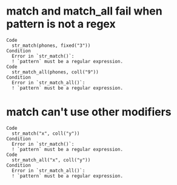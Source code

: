 # match and match_all fail when pattern is not a regex

    Code
      str_match(phones, fixed("3"))
    Condition
      Error in `str_match()`:
      ! `pattern` must be a regular expression.
    Code
      str_match_all(phones, coll("9"))
    Condition
      Error in `str_match_all()`:
      ! `pattern` must be a regular expression.

# match can't use other modifiers

    Code
      str_match("x", coll("y"))
    Condition
      Error in `str_match()`:
      ! `pattern` must be a regular expression.
    Code
      str_match_all("x", coll("y"))
    Condition
      Error in `str_match_all()`:
      ! `pattern` must be a regular expression.

